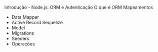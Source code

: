 Introdução - Node.js: ORM e Autenticação
O que é ORM
Mapeamentos
 - Data Mapper
 - Active Record
Sequelize
 - Model
 - Migrations
 - Seeders
 - Operações